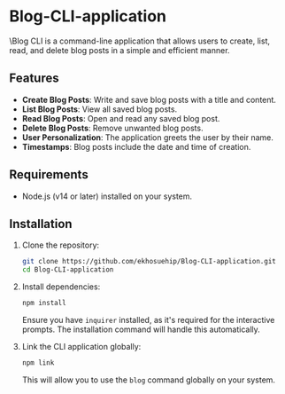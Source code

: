 # Blog-CLI-application

\Blog CLI is a command-line application that allows users to create, list, read, and delete blog posts in a simple and efficient manner.

## Features
- **Create Blog Posts**: Write and save blog posts with a title and content.
- **List Blog Posts**: View all saved blog posts.
- **Read Blog Posts**: Open and read any saved blog post.
- **Delete Blog Posts**: Remove unwanted blog posts.
- **User Personalization**: The application greets the user by their name.
- **Timestamps**: Blog posts include the date and time of creation.

## Requirements

- Node.js (v14 or later) installed on your system.

## Installation

1. Clone the repository:

   ```bash
   git clone https://github.com/ekhosuehip/Blog-CLI-application.git
   cd Blog-CLI-application
   ```

2. Install dependencies:

   ```bash
   npm install
   ```

   Ensure you have `inquirer` installed, as it's required for the interactive prompts. The installation command will handle this automatically.

3. Link the CLI application globally:

   ```bash
   npm link
   ```

   This will allow you to use the `blog` command globally on your system.
